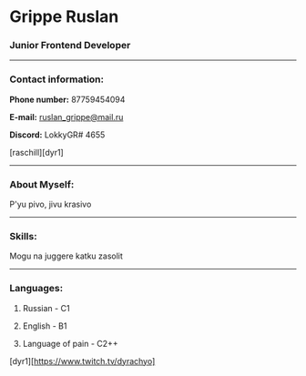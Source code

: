 # Grippe Ruslan

### Junior Frontend Developer

----------

### Contact information:

**Phone number:** 87759454094 

**E-mail:** ruslan_grippe@mail.ru

**Discord:** LokkyGR# 4655

[raschill][dyr1]



-----------

### About Myself:

P'yu pivo, jivu krasivo 

---------

### Skills:

Mogu na juggere katku zasolit

---------

### Languages:

1. Russian - C1

2. English - B1

3. Language of pain - C2++

[dyr1][https://www.twitch.tv/dyrachyo]